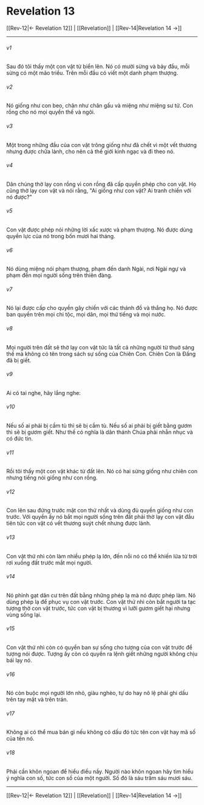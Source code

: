 # Revelation 13

[[Rev-12|← Revelation 12]] | [[Revelation]] | [[Rev-14|Revelation 14 →]]
***



###### v1 
Sau đó tôi thấy một con vật từ biển lên. Nó có mười sừng và bảy đầu, mỗi sừng có một mão triều. Trên mỗi đầu có viết một danh phạm thượng. 

###### v2 
Nó giống như con beo, chân như chân gấu và miệng như miệng sư tử. Con rồng cho nó mọi quyền thế và ngôi. 

###### v3 
Một trong những đầu của con vật trông giống như đã chết vì một vết thương nhưng được chữa lành, cho nên cả thế giới kinh ngạc và đi theo nó. 

###### v4 
Dân chúng thờ lạy con rồng vì con rồng đã cấp quyền phép cho con vật. Họ cũng thờ lạy con vật và nói rằng, "Ai giống như con vật? Ai tranh chiến với nó được?" 

###### v5 
Con vật được phép nói những lời xấc xược và phạm thượng. Nó được dùng quyền lực của nó trong bốn mươi hai tháng. 

###### v6 
Nó dùng miệng nói phạm thượng, phạm đến danh Ngài, nơi Ngài ngự và phạm đến mọi người sống trên thiên đàng. 

###### v7 
Nó lại được cấp cho quyền gây chiến với các thánh đồ và thắng họ. Nó được ban quyền trên mọi chi tộc, mọi dân, mọi thứ tiếng và mọi nước. 

###### v8 
Mọi người trên đất sẽ thờ lạy con vật tức là tất cả những người từ thuở sáng thế mà không có tên trong sách sự sống của Chiên Con. Chiên Con là Đấng đã bị giết. 

###### v9 
Ai có tai nghe, hãy lắng nghe: 

###### v10 
Nếu số ai phải bị cầm tù thì sẽ bị cầm tù. Nếu số ai phải bị giết bằng gươm thì sẽ bị gươm giết. Như thế có nghĩa là dân thánh Chúa phải nhẫn nhục và có đức tin. 

###### v11 
Rồi tôi thấy một con vật khác từ đất lên. Nó có hai sừng giống như chiên con nhưng tiếng nói giống như con rồng. 

###### v12 
Con lên sau đứng trước mặt con thứ nhất và dùng đủ quyền giống như con trước. Với quyền ấy nó bắt mọi người sống trên đất phải thờ lạy con vật đầu tiên tức con vật có vết thương suýt chết nhưng được lành. 

###### v13 
Con vật thứ nhì còn làm nhiều phép lạ lớn, đến nỗi nó có thể khiến lửa từ trời rơi xuống đất trước mắt mọi người. 

###### v14 
Nó phỉnh gạt dân cư trên đất bằng những phép lạ mà nó được phép làm. Nó dùng phép lạ để phục vụ con vật trước. Con vật thứ nhì còn bắt người ta tạc tượng thờ con vật trước, tức con vật bị thương vì lưỡi gươm giết hại nhưng vùng sống lại. 

###### v15 
Con vật thứ nhì còn có quyền ban sự sống cho tượng của con vật trước để tượng nói được. Tượng ấy còn có quyền ra lệnh giết những người không chịu bái lạy nó. 

###### v16 
Nó còn buộc mọi người lớn nhỏ, giàu nghèo, tự do hay nô lệ phải ghi dấu trên tay mặt và trên trán. 

###### v17 
Không ai có thể mua bán gì nếu không có dấu đó tức tên con vật hay mã số của tên nó. 

###### v18 
Phải cần khôn ngoan để hiểu điều nầy. Người nào khôn ngoan hãy tìm hiểu ý nghĩa con số, tức con số của một người. Số đó là sáu trăm sáu mươi sáu.

***
[[Rev-12|← Revelation 12]] | [[Revelation]] | [[Rev-14|Revelation 14 →]]
